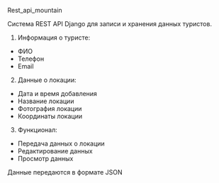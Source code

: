 Rest_api_mountain

Система REST API Django для записи и хранения данных туристов.

1. Информация о туристе:
- ФИО
- Телефон
- Email

2. Данные о локации:
- Дата и время добавления
- Название локации
- Фотография локации
- Координаты локации

3. Функционал:
- Передача данных о локации
- Редактирование данных
- Просмотр данных


Данные передаются в формате JSON
